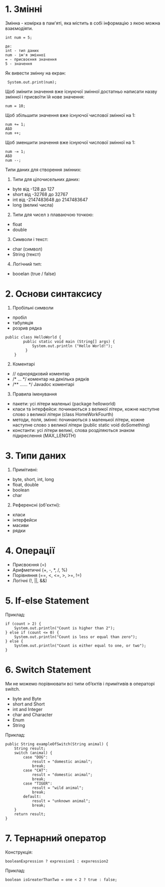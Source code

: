 # 1. Змінні

Змінна - комірка в пам'яті, яка містить в собі інформацію з якою можна взаємодіяти.

```
int num = 5;

де:
int - тип даних
num - ім'я змінної
= - присвоєння значення
5 - значення
```

Як вивести змінну на екран:

```
 System.out.print(num);
```

Щоб змінити значення вже існуючої змінної достатньо написати назву змінної і присвоїти їй нове значення:
```
num = 10;
```

Щоб збільшити значення вже існуючої числової змінної на 1:
```
num += 1;
АБО
num ++;
```

Щоб зменшити значення вже існуючої числової змінної на 1:
```
num -= 1;
АБО
num --;
```


Типи даних для створення змінних:

1. Типи для цілочисельних даних:
- byte  від -128 до 127
- short від -32768 до 32767
- int   від -2147483648 до 2147483647
- long  (великі числа)

2. Типи для чисел з плаваючою точкою:
- float
- double

3. Символи і текст:
- char (символ)
- String (текст)

4. Логічний тип:
- booelan (true / false)

# 2. Основи синтаксису

1. Пробільні символи
- пробіл
- табуляція
- розрив рядка

```
public class HelloWorld { 
		public static void main (String[] args) {
	 		System.out.println ("Hello World!");
		 } 
	}
```

2. Коментарі
- // однорядковий коментар
- /* ... */ коментар на декілька рядків
- /** ...... */ Javadoc коментарі

3. Правила іменування
- пакети: усі літери маленькі (package helloworld)
- класи та інтерфейси: починаються з великої літери, кожне наступне слово з великої літери (class HomeWorkFourth)
- методи, поля, змінні: починаються з маленької літери, кожне наступне слово з великої літери (public static void doSomething)
- константи: усі літери великі, слова розділяються знаком підкреслення (MAX_LENGTH)

# 3. Типи даних

1. Примітивні:
- byte, short, int, long
- float, double
- boolean
- char

2. Референсні (об'єктні):
- класи
- інтерфейси
- масиви
- рядки

# 4. Операції 

- Присвоєння (=)
- Арифметичні (+, -, *, /, %)
- Порівняння (==, <, <=, >, >=, !=)
- Логічні (!, ||, &&)

# 5. If-else Statement

Приклад:

```
if (count > 2) {
    System.out.println("Count is higher than 2");
} else if (count <= 0) {
    System.out.println("Count is less or equal than zero");
} else {
    System.out.println("Count is either equal to one, or two");
}
```

# 6. Switch Statement

Ми не можемо порівнювати всі типи об’єктів і примітивів в операторі switch. 
- byte and Byte 
- short and Short
- int and Integer
- char and Character
- Enum
- String

Приклад:

```
public String exampleOfSwitch(String animal) {
    String result;
    switch (animal) {
        case "DOG":
            result = "domestic animal";
            break;
        case "CAT":
            result = "domestic animal";
            break;
        case "TIGER":
            result = "wild animal";
            break;
        default:
            result = "unknown animal";
            break;
    }
    return result;
}
```

# 7. Тернарний оператор

Конструкція:
```
booleanExpression ? expression1 : expxression2
```
Приклад:
```
boolean isGreaterThanTwo = one < 2 ? true : false;
```